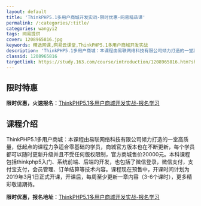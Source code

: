 ```yaml
---
layout: default
title: 'ThinkPHP5.1多用户商城开发实战-限时优惠-网易精品课'
permalink: /:categories/:title/
categories: wangyi2
tags: 网易提供
cover: 1208965816.jpg
keywords: 精选网课,网易云课堂,ThinkPHP5.1多用户商城开发实战
description: 'ThinkPHP5.1多用户商城：本课程由易联网络科技有限公司倾力打造的一堂高质量，低起点的课程力争适合零基础的学员，商'
classid: 1208965816
targetlink: https://study.163.com/course/introduction/1208965816.htm?share=1&shareId=1025206652&utm_campaign=share&utm_medium=iphoneShare&utm_source=&utm_u=1025206652
---
```


## 限时特惠

**限时优惠，火速报名**：[ThinkPHP5.1多用户商城开发实战-报名学习](https://study.163.com/course/introduction/1208965816.htm?share=1&shareId=1025206652&utm_campaign=share&utm_medium=iphoneShare&utm_source=&utm_u=1025206652)

## 课程介绍

ThinkPHP5.1多用户商城：本课程由易联网络科技有限公司倾力打造的一堂高质量，低起点的课程力争适合零基础的学员，商城官方版本也在不断更新，每个学员都可以随时更新升级并且不受任何版权限制，官方商城售价20000元。本科课程包括thinkphp5入门、系统前端、后端的开发，也包括了微信登录，微信支付，支付宝支付，会员管理、订单结算等技术内容。课程现在预售中，开课时间计划为2019年3月1日正式开课，开课后，每周至少更新一章内容（3-6个课时），更多精彩敬请期待。

**限时优惠，报名地址**：[ThinkPHP5.1多用户商城开发实战-报名学习](https://study.163.com/course/introduction/1208965816.htm?share=1&shareId=1025206652&utm_campaign=share&utm_medium=iphoneShare&utm_source=&utm_u=1025206652)

